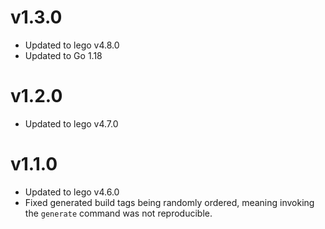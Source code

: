 # v1.3.0

- Updated to lego v4.8.0
- Updated to Go 1.18

# v1.2.0

- Updated to lego v4.7.0

# v1.1.0

- Updated to lego v4.6.0
- Fixed generated build tags being randomly ordered, meaning invoking the `generate` command was not reproducible.
